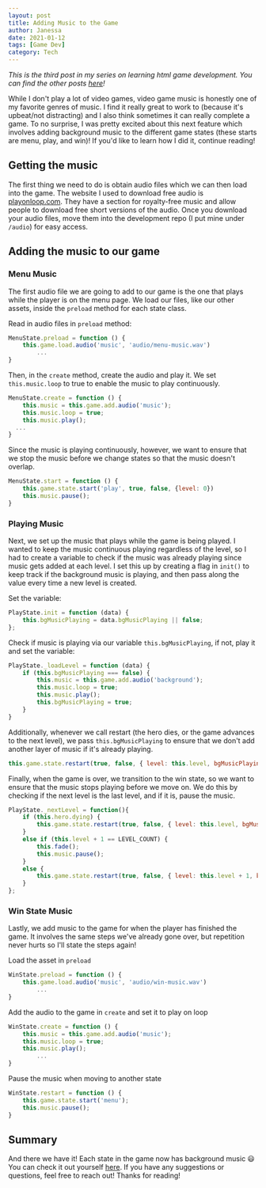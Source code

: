 ```yaml
---
layout: post
title: Adding Music to the Game
author: Janessa
date: 2021-01-12
tags: [Game Dev]
category: Tech
---
```

*This is the third post in my series on learning html game development. You can find the other posts [here](/tags/#Game%20Dev)!*

While I don't play a lot of video games, video game music is honestly one of my favorite genres of music. I find it really great to work to (because it's upbeat/not distracting) and I also think sometimes it can really complete a game. To no surprise, I was pretty excited about this next feature which involves adding background music to the different game states (these starts are menu, play, and win)! If you'd like to learn how I did it, continue reading!

## Getting the music

The first thing we need to do is obtain audio files which we can then load into the game. The website I used to download free audio is [playonloop.com](https://www.playonloop.com/). They have a section for royalty-free music and allow people to download free short versions of the audio. Once you download your audio files, move them into the development repo (I put mine under `/audio`) for easy access.

## Adding the music to our game

### Menu Music

The first audio file we are going to add to our game is the one that plays while the player is on the menu page. We load our files, like our other assets, inside the `preload` method for each state class.

Read in audio files in `preload` method:

```js
MenuState.preload = function () {
    this.game.load.audio('music', 'audio/menu-music.wav')
        ...
}
```

Then, in the `create` method, create the audio and play it. We set `this.music.loop` to true to enable the music to play continuously.

```js
MenuState.create = function () {
    this.music = this.game.add.audio('music');
    this.music.loop = true;
    this.music.play();
  ...
}
```

Since the music is playing continuously, however, we want to ensure that we stop the music before we change states so that the music doesn't overlap.

```js
MenuState.start = function () {
    this.game.state.start('play', true, false, {level: 0})
    this.music.pause();
}
```

### Playing Music

Next, we set up the music that plays while the game is being played. I wanted to keep the music continuous playing regardless of the level, so I had to create a variable to check if the music was already playing since music gets added at each level. I set this up by creating a flag in `init()` to keep track if the background music is playing, and then pass along the value every time a new level is created.

Set the variable:
```js
PlayState.init = function (data) {
    this.bgMusicPlaying = data.bgMusicPlaying || false;
};
```

Check if music is playing via our variable `this.bgMusicPlaying`, if not, play it and set the variable:
```js
PlayState._loadLevel = function (data) {
    if (this.bgMusicPlaying === false) {
        this.music = this.game.add.audio('background');
        this.music.loop = true;
        this.music.play();
        this.bgMusicPlaying = true;
    }
}
```

Additionally, whenever we call restart (the hero dies, or the game advances to the next level), we pass `this.bgMusicPlaying` to ensure that we don't add another layer of music if it's already playing.
```js
this.game.state.restart(true, false, { level: this.level, bgMusicPlaying: this.bgMusicPlaying});
```

Finally, when the game is over, we transition to the win state, so we want to ensure that the music stops playing before we move on. We do this by checking if the next level is the last level, and if it is, pause the music.

```js
PlayState._nextLevel = function(){
    if (this.hero.dying) {
        this.game.state.restart(true, false, { level: this.level, bgMusicPlaying: this.bgMusicPlaying});
    }
    else if (this.level + 1 == LEVEL_COUNT) {
        this.fade();
        this.music.pause();
    }
    else {
        this.game.state.restart(true, false, { level: this.level + 1, bgMusicPlaying: this.bgMusicPlaying});
    }
};
```

### Win State Music

Lastly, we add music to the game for when the player has finished the game. It involves the same steps we've already gone over, but repetition never hurts so I'll state the steps again!


Load the asset in `preload`
```js
WinState.preload = function () {
    this.game.load.audio('music', 'audio/win-music.wav')
        ...
}
```

Add the audio to the game in `create` and set it to play on loop
```js
WinState.create = function () {
    this.music = this.game.add.audio('music');
    this.music.loop = true;
    this.music.play();
        ...
}
```

Pause the music when moving to another state
```js
WinState.restart = function () {
    this.game.state.start('menu');
    this.music.pause();
}
```

## Summary

And there we have it! Each state in the game now has background music 😃 You can check it out yourself [here](https://janessatran.github.io/html5game/).  If you have any suggestions or questions, feel free to reach out! Thanks for reading!
